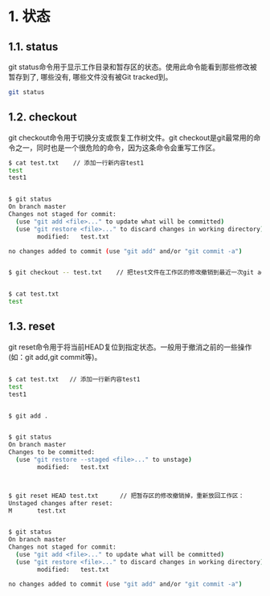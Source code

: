 # 1. 状态
## 1.1. status
git status命令用于显示工作目录和暂存区的状态。使用此命令能看到那些修改被暂存到了, 哪些没有, 哪些文件没有被Git tracked到。
```bash
git status
```

## 1.2. checkout
git checkout命令用于切换分支或恢复工作树文件。git checkout是git最常用的命令之一，同时也是一个很危险的命令，因为这条命令会重写工作区。

```bash
$ cat test.txt    // 添加一行新内容test1
test
test1


$ git status
On branch master
Changes not staged for commit:
  (use "git add <file>..." to update what will be committed)
  (use "git restore <file>..." to discard changes in working directory)
        modified:   test.txt

no changes added to commit (use "git add" and/or "git commit -a")


$ git checkout -- test.txt    // 把test文件在工作区的修改撤销到最近一次git add 或 git commit时的内容


$ cat test.txt
test

```

## 1.3. reset
git reset命令用于将当前HEAD复位到指定状态。一般用于撤消之前的一些操作(如：git add,git commit等)。

```bash

$ cat test.txt   // 添加一行新内容test1
test
test1


$ git add .


$ git status
On branch master
Changes to be committed:
  (use "git restore --staged <file>..." to unstage)
        modified:   test.txt



$ git reset HEAD test.txt      // 把暂存区的修改撤销掉，重新放回工作区：
Unstaged changes after reset:
M       test.txt


$ git status
On branch master
Changes not staged for commit:
  (use "git add <file>..." to update what will be committed)
  (use "git restore <file>..." to discard changes in working directory)
        modified:   test.txt

no changes added to commit (use "git add" and/or "git commit -a")

```
